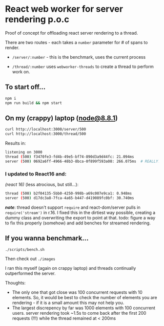 
# React web worker for server rendering p.o.c

Proof of concept for offloading react server rendering to a thread.

There are two routes - each takes a `number` parameter for # of spans to render.

- `/server/:number` - this is the benchmark, uses the current process

- `/thread/:number` uses `webworker-threads` to create a thread to perform work on.

## To start off...

```sh
npm i
npm run build && npm start
```

## On my (crappy) laptop (node@8.8.1)

```sh
curl http://localhost:3000/server/500
curl http://localhost:3000/thread/500
```

Results in:

```sh
listening on 3000
thread (500) f3470fe3-fd4b-49e5-bf74-890d3a9d44fc: 21.094ms
server (500) 0692a6ff-4966-48b3-8bca-0f899f593a08: 266.075ms  # REALLY!
```

### I updated to React16 and:

*(react 16)* (less atrocious, but still...):
```sh
thread (500) b2f04135-5bb0-4250-998b-a69c007e9ca1: 0.948ms
server (500) d17dc3a8-7fca-4a65-b447-d419089fc0bf: 30.740ms
```

***note***: thread doesn't support `require` and react-dom/server pulls in `require('stream')` in r.16.  I fixed this in the dirtiest way possible, creating a dummy class and overwriting the export to point at that.  todo: figure a way to fix this properly (somehow) and add benches for streamed rendering.

## If you wanna benchmark...

```sh
./scripts/bench.sh
```

Then check out `./images`

I ran this myself (again on crappy laptop) and threads continually outperformed the server.

Thoughts:

* The only one that got close was 100 concurrent requests with 10 elements.  So, it would be best to check the number of elements you are rendering - if it is a small amount this may not help you.
* The largest discrepency by far was 1000 elements with 100 concurrent users.  server rendering took ~1.5s to come back after the first 200 requests (!!!) while the thread remained at < 200ms


